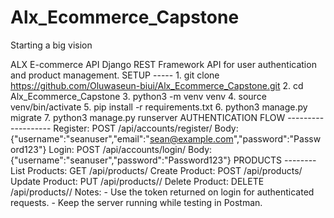 # Alx_Ecommerce_Capstone
Starting a big vision 

 ALX E-commerce API Django REST Framework API for user authentication and 
product management. SETUP ----- 1. git clone 
https://github.com/Oluwaseun-biui/Alx_Ecommerce_Capstone.git 2. cd 
Alx_Ecommerce_Capstone 3. python3 -m venv venv 4. source venv/bin/activate 
5. pip install -r requirements.txt 6. python3 manage.py migrate 7. python3 
manage.py runserver AUTHENTICATION FLOW ------------------- Register: POST 
/api/accounts/register/ Body: 
{"username":"seanuser","email":"sean@example.com","password":"Password123"} 
Login: POST /api/accounts/login/ Body: 
{"username":"seanuser","password":"Password123"} PRODUCTS -------- List 
Products: GET /api/products/ Create Product: POST /api/products/ Update 
Product: PUT /api/products/<id>/ Delete Product: DELETE 
/api/products/<id>/ Notes: - Use the token returned on login for 
authenticated requests. - Keep the server running while testing in 
Postman.
